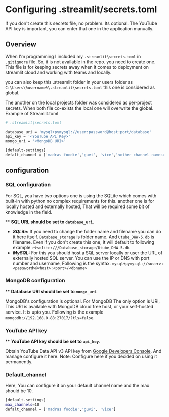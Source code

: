 # Configuring .streamlit/secrets.toml
If you don't create this secrets file, no problem. Its optional.
The YouTube API key is important, you can enter that one in the application manually.
## Overview
When I'm programming I included my `.streamlit\secrets.toml` in `.gitignore` file.
So, it is not available in the repo. you need to create one. This file is for keeping
secrets away when it comes to deployment on streamlit cloud and working with teams and locally.

you can also keep this .streamlit folder in your users folder as
`C:\Users\%username%\.streamlit\secrets.toml` this one is considered as global.

The another on the local projects folder was considered as per-project secrets.
When both file co-exists the local one will overwrite the global.
Example of Streamlit.toml
```bash
# .streamlit\secrets.toml
                                                              
database_uri = 'mysql+pymysql://user:password@host:port/database' 
api_key = '<YouTube API Key>'
mongo_uri = '<MongoDB URI>'

[default-settings]
defalt_channel = ['madras foodie','guvi', 'vice','<other channel names>']    # Max=10
```
## configuration
### SQL configuration
For SQL, you have two options one is using the SQLite which comes with built-in with 
python no complex requirements for this. another one is for locally hosted and
externally hosted, That will be required some bit of knowledge in the field. 

** **SQL URL should be set to `database_uri`**.
 - ***SQLite:***
If you need to change the folder name 
and filename you can do it here itself. `Database_storage` is folder name. 
And `Utube_DHW-5.db` is filename. Even if you don't create this one,
It will default to following example :->`sqlite:///Database_storage/Utube_DHW-5.db`.
 - ***MySQL:***
For this you should host a SQL server locally or user the URL of externally hosted SQL server.
You can use the IP or DNS with port number and username, Following is the syntax.
`mysql+pymysql://<user>:<password>@<host>:<port>/<dbname>`
### MongoDB configuration
** **Database URI should be set to `mongo_uri`**.

MongoDB's configuration is optional. For MongoDB The only option is URI, 
This URI is available with MongoDB cloud free host, or your self-hosted service.
It is upto you. Following is the example `mongodb://192.168.0.88:27017/?tls=false`.
### YouTube API key
** **YouTube API key should be set to `api_key`**.

Obtain YouTube Data API v3 API key from [Google Developers Console](https://console.developers.google.com/). 
And manage configure it here. Note: Configure here if you decided on using it permanently.
### Default_channel
Here, You can configure it on your default channel name and the max should be 10. 
```bash
[default-settings]
max_channels=10
defalt_channel = ['madras foodie','guvi', 'vice']
```

